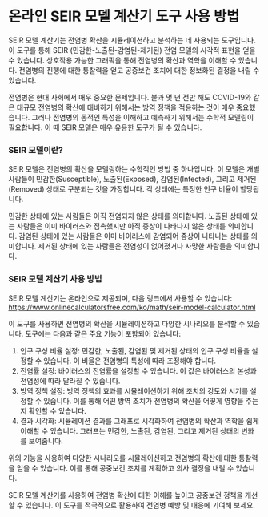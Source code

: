 온라인 SEIR 모델 계산기 도구 사용 방법
========================

SEIR 모델 계산기는 전염병 확산을 시뮬레이션하고 분석하는 데 사용되는 도구입니다. 이 도구를 통해 SEIR (민감한-노출된-감염된-제거된) 전염 모델의 시각적 표현을 얻을 수 있습니다. 상호작용 가능한 그래픽을 통해 전염병의 확산과 역학을 이해할 수 있습니다. 전염병의 진행에 대한 통찰력을 얻고 공중보건 조치에 대한 정보화된 결정을 내릴 수 있습니다.

전염병은 현대 사회에서 매우 중요한 문제입니다. 불과 몇 년 전만 해도 COVID-19와 같은 대규모 전염병의 확산에 대비하기 위해서는 방역 정책을 적용하는 것이 매우 중요했습니다. 그러나 전염병의 동적인 특성을 이해하고 예측하기 위해서는 수학적 모델링이 필요합니다. 이 때 SEIR 모델은 매우 유용한 도구가 될 수 있습니다.

### SEIR 모델이란?

SEIR 모델은 전염병의 확산을 모델링하는 수학적인 방법 중 하나입니다. 이 모델은 개별 사람들이 민감한(Susceptible), 노출된(Exposed), 감염된(Infected), 그리고 제거된(Removed) 상태로 구분되는 것을 가정합니다. 각 상태에는 특정한 인구 비율이 할당됩니다.

민감한 상태에 있는 사람들은 아직 전염되지 않은 상태를 의미합니다. 노출된 상태에 있는 사람들은 이미 바이러스와 접촉했지만 아직 증상이 나타나지 않은 상태를 의미합니다. 감염된 상태에 있는 사람들은 이미 바이러스에 감염되어 증상이 나타나는 상태를 의미합니다. 제거된 상태에 있는 사람들은 전염성이 없어졌거나 사망한 사람들을 의미합니다.

### SEIR 모델 계산기 사용 방법

SEIR 모델 계산기는 온라인으로 제공되며, 다음 링크에서 사용할 수 있습니다: <https://www.onlinecalculatorsfree.com/ko/math/seir-model-calculator.html>

이 도구를 사용하면 전염병의 확산을 시뮬레이션하고 다양한 시나리오를 분석할 수 있습니다. 도구에는 다음과 같은 주요 기능이 포함되어 있습니다:

1. 인구 구성 비율 설정: 민감한, 노출된, 감염된 및 제거된 상태의 인구 구성 비율을 설정할 수 있습니다. 이 비율은 전염병의 특성에 따라 조정해야 합니다.
2. 전염률 설정: 바이러스의 전염률을 설정할 수 있습니다. 이 값은 바이러스의 본성과 전염성에 따라 달라질 수 있습니다.
3. 방역 정책 설정: 방역 정책의 효과를 시뮬레이션하기 위해 조치의 강도와 시기를 설정할 수 있습니다. 이를 통해 어떤 방역 조치가 전염병의 확산을 어떻게 영향을 주는지 확인할 수 있습니다.
4. 결과 시각화: 시뮬레이션 결과를 그래프로 시각화하여 전염병의 확산과 역학을 쉽게 이해할 수 있습니다. 그래프는 민감한, 노출된, 감염된, 그리고 제거된 상태의 변화를 보여줍니다.

위의 기능을 사용하여 다양한 시나리오를 시뮬레이션하고 전염병의 확산에 대한 통찰력을 얻을 수 있습니다. 이를 통해 공중보건 조치를 계획하고 의사 결정을 내릴 수 있습니다.

SEIR 모델 계산기를 사용하여 전염병 확산에 대한 이해를 높이고 공중보건 정책을 개선할 수 있습니다. 이 도구를 적극적으로 활용하여 전염병 예방 및 대응에 기여해 보세요.